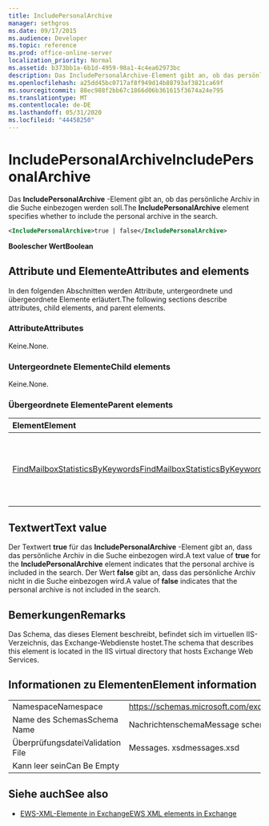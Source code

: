 ```yaml
---
title: IncludePersonalArchive
manager: sethgros
ms.date: 09/17/2015
ms.audience: Developer
ms.topic: reference
ms.prod: office-online-server
localization_priority: Normal
ms.assetid: b373bb1a-6b1d-4959-98a1-4c4ea62973bc
description: Das IncludePersonalArchive-Element gibt an, ob das persönliche Archiv in die Suche einbezogen werden soll.
ms.openlocfilehash: a25dd45bc0717af8f949d14b88793af3821ca69f
ms.sourcegitcommit: 88ec988f2bb67c1866d06b361615f3674a24e795
ms.translationtype: MT
ms.contentlocale: de-DE
ms.lasthandoff: 05/31/2020
ms.locfileid: "44458250"
---
```

# <a name="includepersonalarchive"></a><span data-ttu-id="75ab5-103">IncludePersonalArchive</span><span class="sxs-lookup"><span data-stu-id="75ab5-103">IncludePersonalArchive</span></span>

<span data-ttu-id="75ab5-104">Das **IncludePersonalArchive** -Element gibt an, ob das persönliche Archiv in die Suche einbezogen werden soll.</span><span class="sxs-lookup"><span data-stu-id="75ab5-104">The **IncludePersonalArchive** element specifies whether to include the personal archive in the search.</span></span> 
  
```XML
<IncludePersonalArchive>true | false</IncludePersonalArchive>
```

 <span data-ttu-id="75ab5-105">**Boolescher Wert**</span><span class="sxs-lookup"><span data-stu-id="75ab5-105">**Boolean**</span></span>
## <a name="attributes-and-elements"></a><span data-ttu-id="75ab5-106">Attribute und Elemente</span><span class="sxs-lookup"><span data-stu-id="75ab5-106">Attributes and elements</span></span>

<span data-ttu-id="75ab5-107">In den folgenden Abschnitten werden Attribute, untergeordnete und übergeordnete Elemente erläutert.</span><span class="sxs-lookup"><span data-stu-id="75ab5-107">The following sections describe attributes, child elements, and parent elements.</span></span>
  
### <a name="attributes"></a><span data-ttu-id="75ab5-108">Attribute</span><span class="sxs-lookup"><span data-stu-id="75ab5-108">Attributes</span></span>

<span data-ttu-id="75ab5-109">Keine.</span><span class="sxs-lookup"><span data-stu-id="75ab5-109">None.</span></span>
  
### <a name="child-elements"></a><span data-ttu-id="75ab5-110">Untergeordnete Elemente</span><span class="sxs-lookup"><span data-stu-id="75ab5-110">Child elements</span></span>

<span data-ttu-id="75ab5-111">Keine.</span><span class="sxs-lookup"><span data-stu-id="75ab5-111">None.</span></span>
  
### <a name="parent-elements"></a><span data-ttu-id="75ab5-112">Übergeordnete Elemente</span><span class="sxs-lookup"><span data-stu-id="75ab5-112">Parent elements</span></span>

|<span data-ttu-id="75ab5-113">**Element**</span><span class="sxs-lookup"><span data-stu-id="75ab5-113">**Element**</span></span>|<span data-ttu-id="75ab5-114">**Beschreibung**</span><span class="sxs-lookup"><span data-stu-id="75ab5-114">**Description**</span></span>|
|:-----|:-----|
|[<span data-ttu-id="75ab5-115">FindMailboxStatisticsByKeywords</span><span class="sxs-lookup"><span data-stu-id="75ab5-115">FindMailboxStatisticsByKeywords</span></span>](findmailboxstatisticsbykeywords.md) <br/> |<span data-ttu-id="75ab5-116">Gibt eine Anforderung an, nach Postfachstatistiken nach Stichwort zu suchen.</span><span class="sxs-lookup"><span data-stu-id="75ab5-116">Specifies a request to search for mailbox statistics by keyword.</span></span>  <br/> |
   
## <a name="text-value"></a><span data-ttu-id="75ab5-117">Textwert</span><span class="sxs-lookup"><span data-stu-id="75ab5-117">Text value</span></span>

<span data-ttu-id="75ab5-118">Der Textwert **true** für das **IncludePersonalArchive** -Element gibt an, dass das persönliche Archiv in die Suche einbezogen wird.</span><span class="sxs-lookup"><span data-stu-id="75ab5-118">A text value of **true** for the **IncludePersonalArchive** element indicates that the personal archive is included in the search.</span></span> <span data-ttu-id="75ab5-119">Der Wert **false** gibt an, dass das persönliche Archiv nicht in die Suche einbezogen wird.</span><span class="sxs-lookup"><span data-stu-id="75ab5-119">A value of **false** indicates that the personal archive is not included in the search.</span></span> 
  
## <a name="remarks"></a><span data-ttu-id="75ab5-120">Bemerkungen</span><span class="sxs-lookup"><span data-stu-id="75ab5-120">Remarks</span></span>

<span data-ttu-id="75ab5-121">Das Schema, das dieses Element beschreibt, befindet sich im virtuellen IIS-Verzeichnis, das Exchange-Webdienste hostet.</span><span class="sxs-lookup"><span data-stu-id="75ab5-121">The schema that describes this element is located in the IIS virtual directory that hosts Exchange Web Services.</span></span>
  
## <a name="element-information"></a><span data-ttu-id="75ab5-122">Informationen zu Elementen</span><span class="sxs-lookup"><span data-stu-id="75ab5-122">Element information</span></span>

|||
|:-----|:-----|
|<span data-ttu-id="75ab5-123">Namespace</span><span class="sxs-lookup"><span data-stu-id="75ab5-123">Namespace</span></span>  <br/> |https://schemas.microsoft.com/exchange/services/2006/messages  <br/> |
|<span data-ttu-id="75ab5-124">Name des Schemas</span><span class="sxs-lookup"><span data-stu-id="75ab5-124">Schema Name</span></span>  <br/> |<span data-ttu-id="75ab5-125">Nachrichtenschema</span><span class="sxs-lookup"><span data-stu-id="75ab5-125">Message schema</span></span>  <br/> |
|<span data-ttu-id="75ab5-126">Überprüfungsdatei</span><span class="sxs-lookup"><span data-stu-id="75ab5-126">Validation File</span></span>  <br/> |<span data-ttu-id="75ab5-127">Messages. xsd</span><span class="sxs-lookup"><span data-stu-id="75ab5-127">messages.xsd</span></span>  <br/> |
|<span data-ttu-id="75ab5-128">Kann leer sein</span><span class="sxs-lookup"><span data-stu-id="75ab5-128">Can Be Empty</span></span>  <br/> ||
   
## <a name="see-also"></a><span data-ttu-id="75ab5-129">Siehe auch</span><span class="sxs-lookup"><span data-stu-id="75ab5-129">See also</span></span>



- [<span data-ttu-id="75ab5-130">EWS-XML-Elemente in Exchange</span><span class="sxs-lookup"><span data-stu-id="75ab5-130">EWS XML elements in Exchange</span></span>](ews-xml-elements-in-exchange.md)

